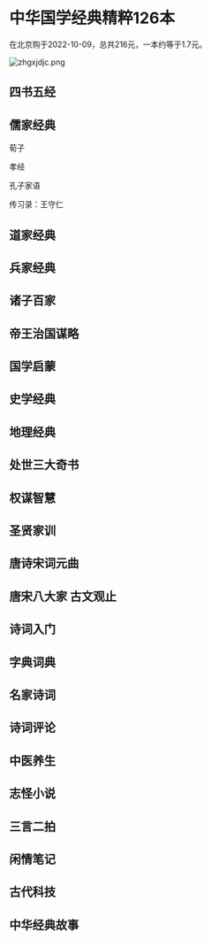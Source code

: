 # 中华国学经典精粹126本

在北京购于2022-10-09，总共216元，一本约等于1.7元。

![zhgxjdjc.png](../materials/zhgxjdjc.png)

## 四书五经

## 儒家经典

荀子

孝经

孔子家语

传习录：王守仁

## 道家经典

## 兵家经典

## 诸子百家

## 帝王治国谋略

## 国学启蒙

## 史学经典

## 地理经典

## 处世三大奇书

## 权谋智慧

## 圣贤家训

## 唐诗宋词元曲

## 唐宋八大家 古文观止

## 诗词入门

## 字典词典

## 名家诗词

## 诗词评论

## 中医养生

## 志怪小说

## 三言二拍

## 闲情笔记

## 古代科技

## 中华经典故事